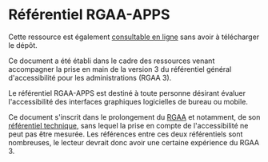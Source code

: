 # Référentiel RGAA-APPS

Cette ressource est également [consultable en ligne](https://disic.github.io/rgaa-apps/) sans avoir à télécharger le dépôt.

Ce document a été établi dans le cadre des ressources venant accompagner la prise en main de la version 3 du référentiel général d'accessibilité pour les administrations (RGAA 3).

Le référentiel RGAA-APPS est destiné à toute personne désirant évaluer l'accessibilité des interfaces graphiques logicielles de bureau ou mobile.

Ce document s'inscrit dans le prolongement du <a href="http://references.modernisation.gouv.fr/rgaa/" title="RGAA - Référentiel général d'accessibilité pour les administrations">RGAA</a> et notamment, de son <a href="http://references.modernisation.gouv.fr/rgaa/criteres.html">référentiel technique</a>, sans lequel la prise en compte de l'accessibilité ne peut pas être mesurée. Les références entre ces deux référentiels sont nombreuses, le lecteur devrait donc avoir une certaine expérience du RGAA 3.
